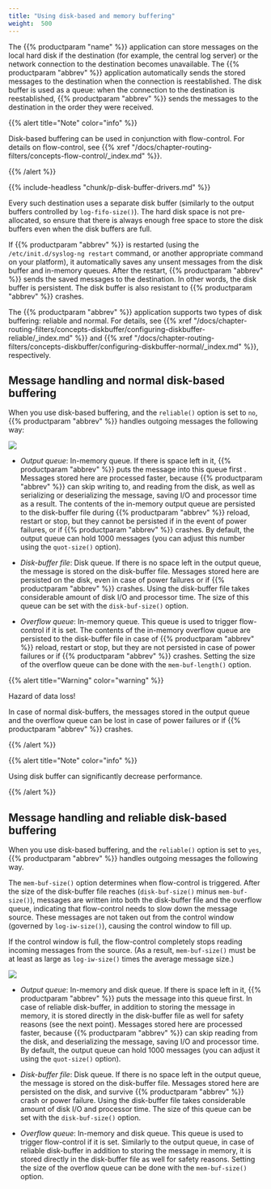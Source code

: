 ```yaml
---
title: "Using disk-based and memory buffering"
weight:  500
---
```

<!-- DISCLAIMER: This file is based on the syslog-ng Open Source Edition documentation https://github.com/balabit/syslog-ng-ose-guides/commit/2f4a52ee61d1ea9ad27cb4f3168b95408fddfdf2 and is used under the terms of The syslog-ng Open Source Edition Documentation License. The file has been modified by Axoflow. -->

The {{% productparam "name" %}} application can store messages on the local hard disk if the destination (for example, the central log server) or the network connection to the destination becomes unavailable. The {{% productparam "abbrev" %}} application automatically sends the stored messages to the destination when the connection is reestablished. The disk buffer is used as a queue: when the connection to the destination is reestablished, {{% productparam "abbrev" %}} sends the messages to the destination in the order they were received.

{{% alert title="Note" color="info" %}}

Disk-based buffering can be used in conjunction with flow-control. For details on flow-control, see {{% xref "/docs/chapter-routing-filters/concepts-flow-control/_index.md" %}}.

{{% /alert %}}

{{% include-headless "chunk/p-disk-buffer-drivers.md" %}}

Every such destination uses a separate disk buffer (similarly to the output buffers controlled by `log-fifo-size()`). The hard disk space is not pre-allocated, so ensure that there is always enough free space to store the disk buffers even when the disk buffers are full.

If {{% productparam "abbrev" %}} is restarted (using the `/etc/init.d/syslog-ng restart` command, or another appropriate command on your platform), it automatically saves any unsent messages from the disk buffer and in-memory queues. After the restart, {{% productparam "abbrev" %}} sends the saved messages to the destination. In other words, the disk buffer is persistent. The disk buffer is also resistant to {{% productparam "abbrev" %}} crashes.

The {{% productparam "abbrev" %}} application supports two types of disk buffering: reliable and normal. For details, see {{% xref "/docs/chapter-routing-filters/concepts-diskbuffer/configuring-diskbuffer-reliable/_index.md" %}} and {{% xref "/docs/chapter-routing-filters/concepts-diskbuffer/configuring-diskbuffer-normal/_index.md" %}}, respectively.


## Message handling and normal disk-based buffering

When you use disk-based buffering, and the `reliable()` option is set to `no`, {{% productparam "abbrev" %}} handles outgoing messages the following way:

![](../Images/Figures/disk-buffer-diagram-normal.png)

  - *Output queue*: In-memory queue. If there is space left in it, {{% productparam "abbrev" %}} puts the message into this queue first . Messages stored here are processed faster, because {{% productparam "abbrev" %}} can skip writing to, and reading from the disk, as well as serializing or deserializing the message, saving I/O and processor time as a result. The contents of the in-memory output queue are persisted to the disk-buffer file during {{% productparam "abbrev" %}} reload, restart or stop, but they cannot be persisted if in the event of power failures, or if {{% productparam "abbrev" %}} crashes. By default, the output queue can hold 1000 messages (you can adjust this number using the `quot-size()` option).

  - *Disk-buffer file*: Disk queue. If there is no space left in the output queue, the message is stored on the disk-buffer file. Messages stored here are persisted on the disk, even in case of power failures or if {{% productparam "abbrev" %}} crashes. Using the disk-buffer file takes considerable amount of disk I/O and processor time. The size of this queue can be set with the `disk-buf-size()` option.

  - *Overflow queue*: In-memory queue. This queue is used to trigger flow-control if it is set. The contents of the in-memory overflow queue are persisted to the disk-buffer file in case of {{% productparam "abbrev" %}} reload, restart or stop, but they are not persisted in case of power failures or if {{% productparam "abbrev" %}} crashes. Setting the size of the overflow queue can be done with the `mem-buf-length()` option.

{{% alert title="Warning" color="warning" %}}

Hazard of data loss\!

In case of normal disk-buffers, the messages stored in the output queue and the overflow queue can be lost in case of power failures or if {{% productparam "abbrev" %}} crashes.

{{% /alert %}}


{{% alert title="Note" color="info" %}}

Using disk buffer can significantly decrease performance.

{{% /alert %}}


## Message handling and reliable disk-based buffering

When you use disk-based buffering, and the `reliable()` option is set to `yes`, {{% productparam "abbrev" %}} handles outgoing messages the following way.

The `mem-buf-size()` option determines when flow-control is triggered. After the size of the disk-buffer file reaches (`disk-buf-size()` minus `mem-buf-size()`), messages are written into both the disk-buffer file and the overflow queue, indicating that flow-control needs to slow down the message source. These messages are not taken out from the control window (governed by `log-iw-size()`), causing the control window to fill up.

If the control window is full, the flow-control completely stops reading incoming messages from the source. (As a result, `mem-buf-size()` must be at least as large as `log-iw-size()` times the average message size.)

![](../Images/Figures/disk-buffer-diagram-reliable.png)

  - *Output queue*: In-memory and disk queue. If there is space left in it, {{% productparam "abbrev" %}} puts the message into this queue first. In case of reliable disk-buffer, in addition to storing the message in memory, it is stored directly in the disk-buffer file as well for safety reasons (see the next point). Messages stored here are processed faster, because {{% productparam "abbrev" %}} can skip reading from the disk, and deserializing the message, saving I/O and processor time. By default, the output queue can hold 1000 messages (you can adjust it using the `quot-size()` option).

  - *Disk-buffer file*: Disk queue. If there is no space left in the output queue, the message is stored on the disk-buffer file. Messages stored here are persisted on the disk, and survive {{% productparam "abbrev" %}} crash or power failure. Using the disk-buffer file takes considerable amount of disk I/O and processor time. The size of this queue can be set with the `disk-buf-size()` option.

  - *Overflow queue*: In-memory and disk queue. This queue is used to trigger flow-control if it is set. Similarly to the output queue, in case of reliable disk-buffer in addition to storing the message in memory, it is stored directly in the disk-buffer file as well for safety reasons. Setting the size of the overflow queue can be done with the `mem-buf-size()` option.

